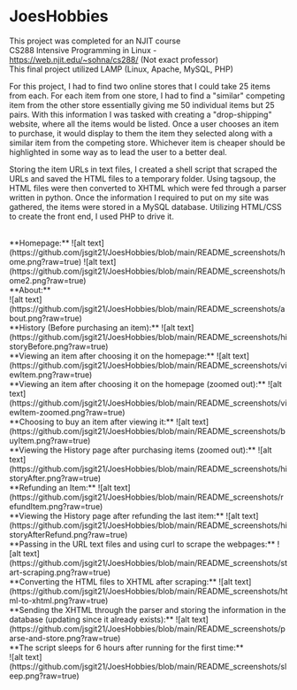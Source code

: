 # JoesHobbies

This project was completed for an NJIT course<br>
CS288 Intensive Programming in Linux - https://web.njit.edu/~sohna/cs288/ (Not exact professor)<br>
This final project utilized LAMP (Linux, Apache, MySQL, PHP)

For this project, I had to find two online stores that I could take 25 items from each. For each item from one store, I had to find a "similar" competing item from the other store essentially giving me 50 individual items but 25 pairs. With this information I was tasked with creating a "drop-shipping" website, where all the items would be listed. Once a user chooses an item to purchase, it would display to them the item they selected along with a similar item from the competing store. Whichever item is cheaper should be highlighted in some way as to lead the user to a better deal.

Storing the item URLs in text files, I created a shell script that scraped the URLs and saved the HTML files to a temporary folder. Using tagsoup, the HTML files were then converted to XHTML which were fed through a parser written in python. Once the information I required to put on my site was gathered, the items were stored in a MySQL database. Utilizing HTML/CSS to create the front end, I used PHP to drive it.

<br>
**Homepage:**
![alt text](https://github.com/jsgit21/JoesHobbies/blob/main/README_screenshots/home.png?raw=true)
![alt text](https://github.com/jsgit21/JoesHobbies/blob/main/README_screenshots/home2.png?raw=true)

<br>
**About:**<br>
![alt text](https://github.com/jsgit21/JoesHobbies/blob/main/README_screenshots/about.png?raw=true)

<br>
**History (Before purchasing an item):**
![alt text](https://github.com/jsgit21/JoesHobbies/blob/main/README_screenshots/historyBefore.png?raw=true)

<br>
**Viewing an item after choosing it on the homepage:**
![alt text](https://github.com/jsgit21/JoesHobbies/blob/main/README_screenshots/viewItem.png?raw=true)

<br>
**Viewing an item after choosing it on the homepage (zoomed out):**
![alt text](https://github.com/jsgit21/JoesHobbies/blob/main/README_screenshots/viewItem-zoomed.png?raw=true)

<br>
**Choosing to buy an item after viewing it:**
![alt text](https://github.com/jsgit21/JoesHobbies/blob/main/README_screenshots/buyItem.png?raw=true)

<br>
**Viewing the History page after purchasing items (zoomed out):**
![alt text](https://github.com/jsgit21/JoesHobbies/blob/main/README_screenshots/historyAfter.png?raw=true)

<br>
**Refunding an Item:**
![alt text](https://github.com/jsgit21/JoesHobbies/blob/main/README_screenshots/refundItem.png?raw=true)

<br>
**Viewing the History page after refunding the last item:**
![alt text](https://github.com/jsgit21/JoesHobbies/blob/main/README_screenshots/historyAfterRefund.png?raw=true)

<br>
**Passing in the URL text files and using curl to scrape the webpages:**
![alt text](https://github.com/jsgit21/JoesHobbies/blob/main/README_screenshots/start-scraping.png?raw=true)

<br>
**Converting the HTML files to XHTML after scraping:**
![alt text](https://github.com/jsgit21/JoesHobbies/blob/main/README_screenshots/html-to-xhtml.png?raw=true)

<br>
**Sending the XHTML through the parser and storing the information in the database (updating since it already exists):**
![alt text](https://github.com/jsgit21/JoesHobbies/blob/main/README_screenshots/parse-and-store.png?raw=true)

<br>
**The script sleeps for 6 hours after running for the first time:**<br>
![alt text](https://github.com/jsgit21/JoesHobbies/blob/main/README_screenshots/sleep.png?raw=true)
